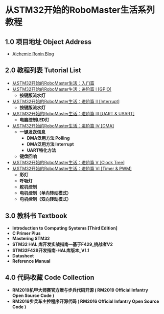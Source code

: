 # 从STM32开始的RoboMaster生活系列教程

## 1.0 项目地址 Object Address

- [Alchemic Ronin Blog](https://alchemicronin.github.io)

## 2.0 教程列表 Tutorial List

- [从STM32开始的RoboMaster生活：入门篇](https://alchemicronin.github.io/posts/e8b315d3.html)
- [从STM32开始的RoboMaster生活：进阶篇 I [GPIO]](https://alchemicronin.github.io/posts/4b155d4.html)
  - **按键版流水灯**
- [从STM32开始的RoboMaster生活：进阶篇 II [Interrupt]](https://alchemicronin.github.io/posts/ff6aca34.html)
  - **按键版流水灯**
- [从STM32开始的RoboMaster生活：进阶篇 III [UART & USART]](https://alchemicronin.github.io/posts/b4c69a89.html)
  - **电脑控制LED灯**
- [从STM32开始的RoboMaster生活：进阶篇 IV [DMA]](https://alchemicronin.github.io/posts/90d72de.html)
  - **一键发送信息**
    - **DMA泛用方法 Polling**
    - **DMA泛用方法 Interrupt**
    - **UART特化方法**
  - **键盘回响**
- [从STM32开始的RoboMaster生活：进阶篇 V [Clock Tree]](https://alchemicronin.github.io/posts/44ad04be.html)
- [从STM32开始的RoboMaster生活：进阶篇 VI [Timer & PWM]](https://alchemicronin.github.io/posts/fd31d369.html)
  - **彩灯**
  - **呼吸灯**
  - **舵机控制**
  - **电机控制（单向转动模式）**
  - **电机控制（双向转动模式）**

## 3.0 教科书 Textbook

- **Introduction to Computing Systems [Third Edition]**
- **C Primer Plus**
- **Mastering STM32**
- **STM32 HAL 库开发实战指南—基于F429_挑战者V2**
- **STM32F429开发指南-HAL库版本_V1.1**
- **Datasheet**
- **Reference Manual**

## 4.0 代码收藏 Code Collection

- **RM2019机甲大师赛官方赠与步兵代码开源 ( RM2019 Official Infantry Open Source Code )**
- **RM2016步兵车主控程序开源代码 ( RM2016 Official Infantry Open Source Code )**